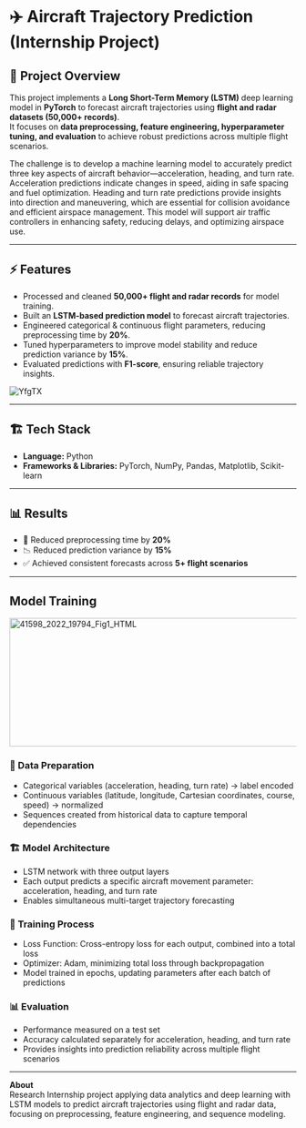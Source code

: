 # ✈️ Aircraft Trajectory Prediction (Internship Project)

## 📌 Project Overview
This project implements a **Long Short-Term Memory (LSTM)** deep learning model in **PyTorch** to forecast aircraft trajectories using **flight and radar datasets (50,000+ records)**.  
It focuses on **data preprocessing, feature engineering, hyperparameter tuning, and evaluation** to achieve robust predictions across multiple flight scenarios.  

The challenge is to develop a machine learning model to accurately predict three key aspects of aircraft behavior—acceleration, heading, and turn rate. Acceleration predictions indicate changes in speed, aiding in safe spacing and fuel optimization. Heading and turn rate predictions provide insights into direction and maneuvering, which are essential for collision avoidance and efficient airspace management. This model will support air traffic controllers in enhancing safety, reducing delays, and optimizing airspace use.

---

## ⚡ Features
- Processed and cleaned **50,000+ flight and radar records** for model training.  
- Built an **LSTM-based prediction model** to forecast aircraft trajectories.  
- Engineered categorical & continuous flight parameters, reducing preprocessing time by **20%**.  
- Tuned hyperparameters to improve model stability and reduce prediction variance by **15%**.  
- Evaluated predictions with **F1-score**, ensuring reliable trajectory insights.  


![YfgTX](https://github.com/user-attachments/assets/42d8f0df-5633-47a4-8261-bbab9712b61b)

---

## 🏗️ Tech Stack
- **Language:** Python  
- **Frameworks & Libraries:** PyTorch, NumPy, Pandas, Matplotlib, Scikit-learn  

---

## 📊 Results
- 🚀 Reduced preprocessing time by **20%**  
- 📉 Reduced prediction variance by **15%**  
- ✅ Achieved consistent forecasts across **5+ flight scenarios**  

---

## Model Training

<img width="685" height="226" alt="41598_2022_19794_Fig1_HTML" src="https://github.com/user-attachments/assets/9148e8f3-d4ad-4adf-9a2e-a0f09a83bd66" />

### 🔧 Data Preparation
- Categorical variables (acceleration, heading, turn rate) → label encoded  
- Continuous variables (latitude, longitude, Cartesian coordinates, course, speed) → normalized  
- Sequences created from historical data to capture temporal dependencies  

### 🏗️ Model Architecture
- LSTM network with three output layers  
- Each output predicts a specific aircraft movement parameter: acceleration, heading, and turn rate  
- Enables simultaneous multi-target trajectory forecasting  

### 🎯 Training Process
- Loss Function: Cross-entropy loss for each output, combined into a total loss  
- Optimizer: Adam, minimizing total loss through backpropagation  
- Model trained in epochs, updating parameters after each batch of predictions  

### 📊 Evaluation
- Performance measured on a test set  
- Accuracy calculated separately for acceleration, heading, and turn rate  
- Provides insights into prediction reliability across multiple flight scenarios  

---

**About**  
Research Internship project applying data analytics and deep learning with LSTM models to predict aircraft trajectories using flight and radar data, focusing on preprocessing, feature engineering, and sequence modeling.
